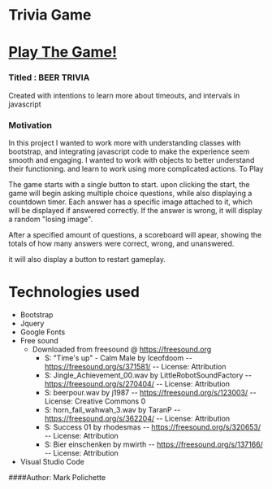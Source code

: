 # Trivia Game

# [Play The Game!]("https://MCPolichette.github.io//TriviaGame)

### Titled : BEER TRIVIA

Created with intentions to learn more about timeouts, and intervals in javascript

### Motivation

In this project I wanted to work more with understanding classes with bootstrap, and integrating javascript code to make the experience seem smooth and engaging. I wanted to work with objects to better understand their functioning. and learn to work using more complicated actions.
To Play

The game starts with a single button to start. upon clicking the start, the game will begin asking multiple choice questions, while also displaying a countdown timer. Each answer has a specific image attached to it, which will be displayed if answered correctly. If the answer is wrong, it will display a random "losing image".

After a specified amount of questions, a scoreboard will apear, showing the totals of how many answers were correct, wrong, and unanswered.

it will also display a button to restart gameplay.

# Technologies used

- Bootstrap
- Jquery
- Google Fonts
- Free sound
  - Downloaded from freesound @ https://freesound.org
    - S: "Time's up" - Calm Male by Iceofdoom -- https://freesound.org/s/371581/ -- License: Attribution
    - S: Jingle_Achievement_00.wav by LittleRobotSoundFactory -- https://freesound.org/s/270404/ -- License: Attribution
    - S: beerpour.wav by j1987 -- https://freesound.org/s/123003/ -- License: Creative Commons 0
    - S: horn_fail_wahwah_3.wav by TaranP -- https://freesound.org/s/362204/ -- License: Attribution
    - S: Success 01 by rhodesmas -- https://freesound.org/s/320653/ -- License: Attribution
    - S: Bier einschenken by mwirth -- https://freesound.org/s/137166/ -- License: Attribution
- Visual Studio Code

####Author:
Mark Polichette
